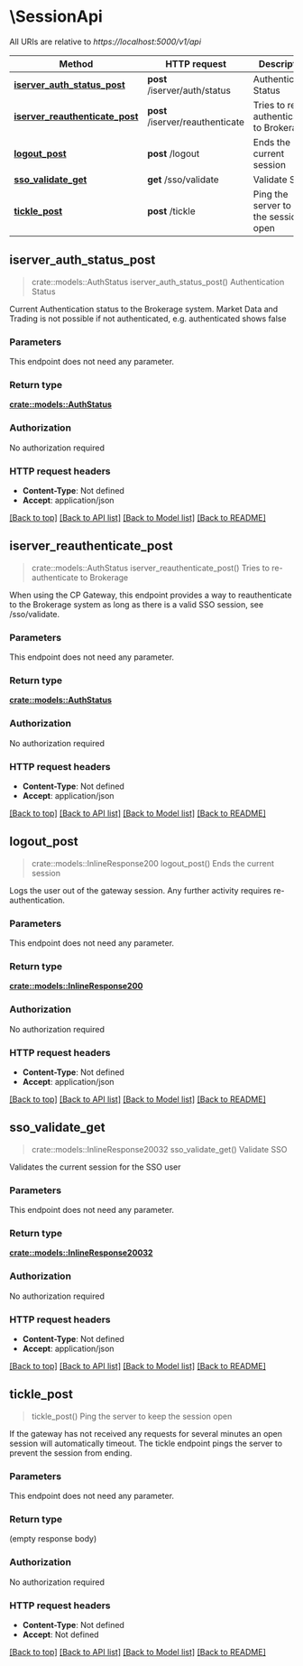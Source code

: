 # \SessionApi

All URIs are relative to *https://localhost:5000/v1/api*

Method | HTTP request | Description
------------- | ------------- | -------------
[**iserver_auth_status_post**](SessionApi.md#iserver_auth_status_post) | **post** /iserver/auth/status | Authentication Status
[**iserver_reauthenticate_post**](SessionApi.md#iserver_reauthenticate_post) | **post** /iserver/reauthenticate | Tries to re-authenticate to Brokerage
[**logout_post**](SessionApi.md#logout_post) | **post** /logout | Ends the current session
[**sso_validate_get**](SessionApi.md#sso_validate_get) | **get** /sso/validate | Validate SSO
[**tickle_post**](SessionApi.md#tickle_post) | **post** /tickle | Ping the server to keep the session open



## iserver_auth_status_post

> crate::models::AuthStatus iserver_auth_status_post()
Authentication Status

Current Authentication status to the Brokerage system. Market Data and Trading is not possible if not authenticated, e.g. authenticated shows false

### Parameters

This endpoint does not need any parameter.

### Return type

[**crate::models::AuthStatus**](authStatus.md)

### Authorization

No authorization required

### HTTP request headers

- **Content-Type**: Not defined
- **Accept**: application/json

[[Back to top]](#) [[Back to API list]](../README.md#documentation-for-api-endpoints) [[Back to Model list]](../README.md#documentation-for-models) [[Back to README]](../README.md)


## iserver_reauthenticate_post

> crate::models::AuthStatus iserver_reauthenticate_post()
Tries to re-authenticate to Brokerage

When using the CP Gateway, this endpoint provides a way to reauthenticate to the Brokerage system as long as there is a valid SSO session, see /sso/validate. 

### Parameters

This endpoint does not need any parameter.

### Return type

[**crate::models::AuthStatus**](authStatus.md)

### Authorization

No authorization required

### HTTP request headers

- **Content-Type**: Not defined
- **Accept**: application/json

[[Back to top]](#) [[Back to API list]](../README.md#documentation-for-api-endpoints) [[Back to Model list]](../README.md#documentation-for-models) [[Back to README]](../README.md)


## logout_post

> crate::models::InlineResponse200 logout_post()
Ends the current session

Logs the user out of the gateway session. Any further activity requires re-authentication.

### Parameters

This endpoint does not need any parameter.

### Return type

[**crate::models::InlineResponse200**](inline_response_200.md)

### Authorization

No authorization required

### HTTP request headers

- **Content-Type**: Not defined
- **Accept**: application/json

[[Back to top]](#) [[Back to API list]](../README.md#documentation-for-api-endpoints) [[Back to Model list]](../README.md#documentation-for-models) [[Back to README]](../README.md)


## sso_validate_get

> crate::models::InlineResponse20032 sso_validate_get()
Validate SSO

Validates the current session for the SSO user

### Parameters

This endpoint does not need any parameter.

### Return type

[**crate::models::InlineResponse20032**](inline_response_200_32.md)

### Authorization

No authorization required

### HTTP request headers

- **Content-Type**: Not defined
- **Accept**: application/json

[[Back to top]](#) [[Back to API list]](../README.md#documentation-for-api-endpoints) [[Back to Model list]](../README.md#documentation-for-models) [[Back to README]](../README.md)


## tickle_post

> tickle_post()
Ping the server to keep the session open

If the gateway has not received any requests for several minutes an open session will automatically timeout. The tickle endpoint pings the server to prevent the session from ending.

### Parameters

This endpoint does not need any parameter.

### Return type

 (empty response body)

### Authorization

No authorization required

### HTTP request headers

- **Content-Type**: Not defined
- **Accept**: Not defined

[[Back to top]](#) [[Back to API list]](../README.md#documentation-for-api-endpoints) [[Back to Model list]](../README.md#documentation-for-models) [[Back to README]](../README.md)


